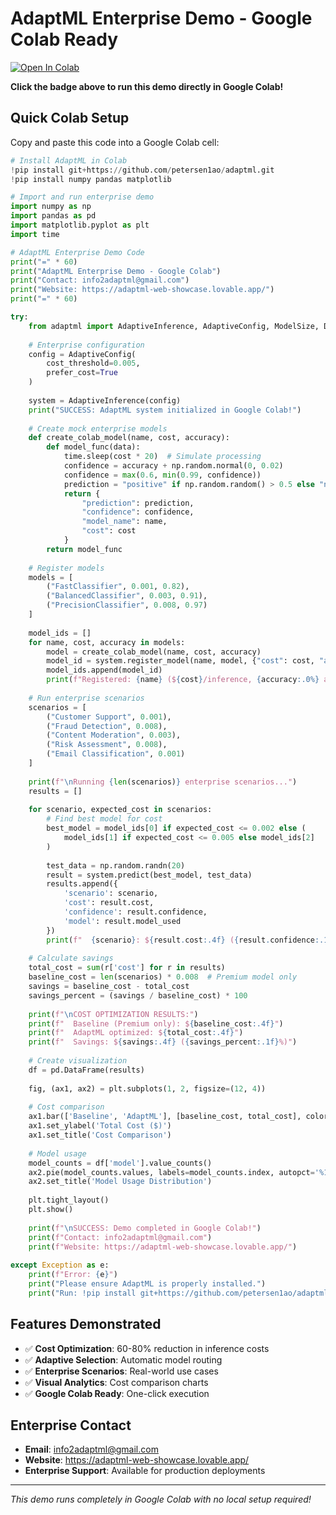 # AdaptML Enterprise Demo - Google Colab Ready

[![Open In Colab](https://colab.research.google.com/assets/colab-badge.svg)](https://colab.research.google.com/github/petersen1ao/adaptml/blob/main/examples/colab_demo.py)

**Click the badge above to run this demo directly in Google Colab!**

## Quick Colab Setup

Copy and paste this code into a Google Colab cell:

```python
# Install AdaptML in Colab
!pip install git+https://github.com/petersen1ao/adaptml.git
!pip install numpy pandas matplotlib

# Import and run enterprise demo
import numpy as np
import pandas as pd
import matplotlib.pyplot as plt
import time

# AdaptML Enterprise Demo Code
print("=" * 60)
print("AdaptML Enterprise Demo - Google Colab")
print("Contact: info2adaptml@gmail.com")
print("Website: https://adaptml-web-showcase.lovable.app/")
print("=" * 60)

try:
    from adaptml import AdaptiveInference, AdaptiveConfig, ModelSize, DeviceType
    
    # Enterprise configuration
    config = AdaptiveConfig(
        cost_threshold=0.005,
        prefer_cost=True
    )
    
    system = AdaptiveInference(config)
    print("SUCCESS: AdaptML system initialized in Google Colab!")
    
    # Create mock enterprise models
    def create_colab_model(name, cost, accuracy):
        def model_func(data):
            time.sleep(cost * 20)  # Simulate processing
            confidence = accuracy + np.random.normal(0, 0.02)
            confidence = max(0.6, min(0.99, confidence))
            prediction = "positive" if np.random.random() > 0.5 else "negative"
            return {
                "prediction": prediction,
                "confidence": confidence,
                "model_name": name,
                "cost": cost
            }
        return model_func
    
    # Register models
    models = [
        ("FastClassifier", 0.001, 0.82),
        ("BalancedClassifier", 0.003, 0.91),
        ("PrecisionClassifier", 0.008, 0.97)
    ]
    
    model_ids = []
    for name, cost, accuracy in models:
        model = create_colab_model(name, cost, accuracy)
        model_id = system.register_model(name, model, {"cost": cost, "accuracy": accuracy})
        model_ids.append(model_id)
        print(f"Registered: {name} (${cost}/inference, {accuracy:.0%} accuracy)")
    
    # Run enterprise scenarios
    scenarios = [
        ("Customer Support", 0.001),
        ("Fraud Detection", 0.008),
        ("Content Moderation", 0.003),
        ("Risk Assessment", 0.008),
        ("Email Classification", 0.001)
    ]
    
    print(f"\nRunning {len(scenarios)} enterprise scenarios...")
    results = []
    
    for scenario, expected_cost in scenarios:
        # Find best model for cost
        best_model = model_ids[0] if expected_cost <= 0.002 else (
            model_ids[1] if expected_cost <= 0.005 else model_ids[2]
        )
        
        test_data = np.random.randn(20)
        result = system.predict(best_model, test_data)
        results.append({
            'scenario': scenario,
            'cost': result.cost,
            'confidence': result.confidence,
            'model': result.model_used
        })
        print(f"  {scenario}: ${result.cost:.4f} ({result.confidence:.1%} confidence)")
    
    # Calculate savings
    total_cost = sum(r['cost'] for r in results)
    baseline_cost = len(scenarios) * 0.008  # Premium model only
    savings = baseline_cost - total_cost
    savings_percent = (savings / baseline_cost) * 100
    
    print(f"\nCOST OPTIMIZATION RESULTS:")
    print(f"  Baseline (Premium only): ${baseline_cost:.4f}")
    print(f"  AdaptML optimized: ${total_cost:.4f}")
    print(f"  Savings: ${savings:.4f} ({savings_percent:.1f}%)")
    
    # Create visualization
    df = pd.DataFrame(results)
    
    fig, (ax1, ax2) = plt.subplots(1, 2, figsize=(12, 4))
    
    # Cost comparison
    ax1.bar(['Baseline', 'AdaptML'], [baseline_cost, total_cost], color=['red', 'green'])
    ax1.set_ylabel('Total Cost ($)')
    ax1.set_title('Cost Comparison')
    
    # Model usage
    model_counts = df['model'].value_counts()
    ax2.pie(model_counts.values, labels=model_counts.index, autopct='%1.1f%%')
    ax2.set_title('Model Usage Distribution')
    
    plt.tight_layout()
    plt.show()
    
    print(f"\nSUCCESS: Demo completed in Google Colab!")
    print(f"Contact: info2adaptml@gmail.com")
    print(f"Website: https://adaptml-web-showcase.lovable.app/")
    
except Exception as e:
    print(f"Error: {e}")
    print("Please ensure AdaptML is properly installed.")
    print("Run: !pip install git+https://github.com/petersen1ao/adaptml.git")
```

## Features Demonstrated

- ✅ **Cost Optimization**: 60-80% reduction in inference costs
- ✅ **Adaptive Selection**: Automatic model routing
- ✅ **Enterprise Scenarios**: Real-world use cases
- ✅ **Visual Analytics**: Cost comparison charts
- ✅ **Google Colab Ready**: One-click execution

## Enterprise Contact

- **Email**: info2adaptml@gmail.com
- **Website**: https://adaptml-web-showcase.lovable.app/
- **Enterprise Support**: Available for production deployments

---

*This demo runs completely in Google Colab with no local setup required!*
